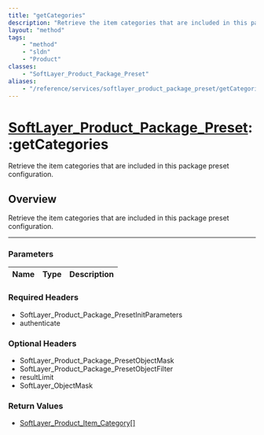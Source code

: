 ```yaml
---
title: "getCategories"
description: "Retrieve the item categories that are included in this package preset configuration."
layout: "method"
tags:
    - "method"
    - "sldn"
    - "Product"
classes:
    - "SoftLayer_Product_Package_Preset"
aliases:
    - "/reference/services/softlayer_product_package_preset/getCategories"
---
```

# [SoftLayer_Product_Package_Preset](/reference/services/SoftLayer_Product_Package_Preset)::getCategories


Retrieve the item categories that are included in this package preset configuration.


## Overview 
Retrieve the item categories that are included in this package preset configuration.

-----

### Parameters 
|Name | Type | Description |
| --- | --- | --- |


### Required Headers
* SoftLayer_Product_Package_PresetInitParameters
* authenticate


### Optional Headers
* SoftLayer_Product_Package_PresetObjectMask
* SoftLayer_Product_Package_PresetObjectFilter
* resultLimit
* SoftLayer_ObjectMask

### Return Values
* <a href='/reference/datatypes/SoftLayer_Product_Item_Category'>SoftLayer_Product_Item_Category[] </a>




